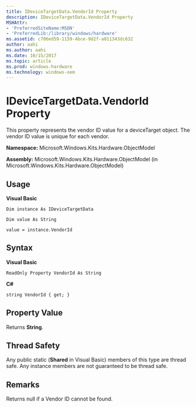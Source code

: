 ```yaml
---
title: IDeviceTargetData.VendorId Property
description: IDeviceTargetData.VendorId Property
MSHAttr:
- 'PreferredSiteName:MSDN'
- 'PreferredLib:/library/windows/hardware'
ms.assetid: c706ed59-1159-4bce-9d2f-a011343dc632
author: aahi
ms.author: aahi
ms.date: 10/15/2017
ms.topic: article
ms.prod: windows-hardware
ms.technology: windows-oem
---
```


# IDeviceTargetData.VendorId Property


This property represents the vendor ID value for a deviceTarget object. The vendor ID value is unique for each vendor.

**Namespace:** Microsoft.Windows.Kits.Hardware.ObjectModel

**Assembly:** Microsoft.Windows.Kits.Hardware.ObjectModel (in Microsoft.Windows.Kits.Hardware.ObjectModel)

## <span id="Usage"></span><span id="usage"></span><span id="USAGE"></span>Usage


**Visual Basic**

`Dim instance As IDeviceTargetData`

`Dim value As String`

`value = instance.VendorId`

## <span id="Syntax"></span><span id="syntax"></span><span id="SYNTAX"></span>Syntax


**Visual Basic**

`ReadOnly Property VendorId As String`

**C#**

`string VendorId { get; }`

## <span id="Property_Value"></span><span id="property_value"></span><span id="PROPERTY_VALUE"></span>Property Value


Returns **String**.

## <span id="Thread_Safety"></span><span id="thread_safety"></span><span id="THREAD_SAFETY"></span>Thread Safety


Any public static (**Shared** in Visual Basic) members of this type are thread safe. Any instance members are not guaranteed to be thread safe.

## <span id="Remarks"></span><span id="remarks"></span><span id="REMARKS"></span>Remarks


Returns null if a Vendor ID cannot be found.

 

 






